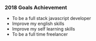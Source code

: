 ### 2018 Goals Achievement

 - To be a full stack javascript developer 
 - Improve my english skills
 - Improve my self learning skills
 - To be a full time freelancer  
